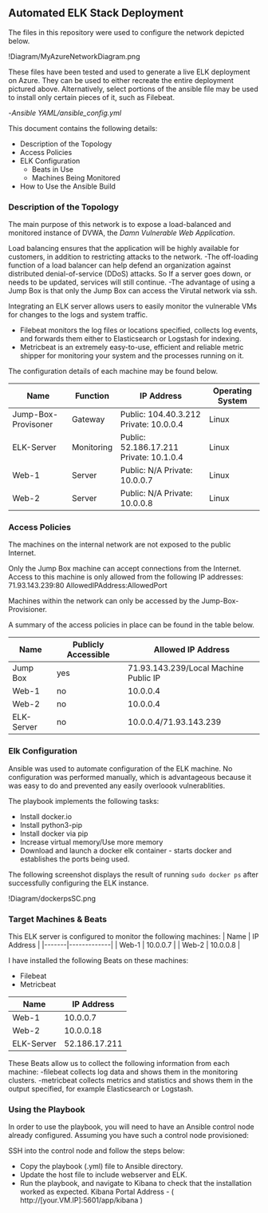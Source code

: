 ## Automated ELK Stack Deployment

The files in this repository were used to configure the network depicted below.

!Diagram/MyAzureNetworkDiagram.png

These files have been tested and used to generate a live ELK deployment on Azure. They can be used to either recreate the entire deployment pictured above. Alternatively, select portions of the ansible file may be used to install only certain pieces of it, such as Filebeat.

-_Ansible YAML/ansible_config.yml_
  
This document contains the following details:
- Description of the Topology
- Access Policies
- ELK Configuration
  - Beats in Use
  - Machines Being Monitored
- How to Use the Ansible Build


### Description of the Topology

The main purpose of this network is to expose a load-balanced and monitored instance of DVWA, the _Damn Vulnerable Web Application_.

Load balancing ensures that the application will be highly available for customers, in addition to restricting attacks to the network. 
-The off-loading function of a load balancer can help defend an organization against distributed denial-of-service (DDoS) attacks. So If a server goes down, or needs to be updated, services will still continue.
-The advantage of using a Jump Box is that only the Jump Box can access the Virutal network via ssh. 

Integrating an ELK server allows users to easily monitor the vulnerable VMs for changes to the logs and system traffic.
- Filebeat monitors the log files or locations specified, collects log events, and forwards them either to Elasticsearch or Logstash for indexing.
- Metricbeat is an extremely easy-to-use, efficient and reliable metric shipper for monitoring your system and the processes running on it.

The configuration details of each machine may be found below.

| Name                | Function   | IP Address                                          | Operating System |
|---------------------|------------|-----------------------------------------------------|------------------|
| Jump-Box-Provisoner | Gateway    | Public: 104.40.3.212  Private: 10.0.0.4             | Linux            |
| ELK-Server          | Monitoring | Public: 52.186.17.211 Private: 10.1.0.4             | Linux            |
| Web-1               | Server     | Public: N/A           Private: 10.0.0.7             | Linux            |
| Web-2               | Server     | Public: N/A           Private: 10.0.0.8             | Linux            |


### Access Policies

The machines on the internal network are not exposed to the public Internet. 

Only the Jump Box machine can accept connections from the Internet. Access to this machine is only allowed from the following IP addresses:
71.93.143.239:80 AllowedIPAddress:AllowedPort

Machines within the network can only be accessed by the Jump-Box-Provisioner.

A summary of the access policies in place can be found in the table below.

| Name       | Publicly Accessible  | Allowed IP Address                    |
|------------|----------------------|---------------------------------------|
| Jump Box   | yes                  | 71.93.143.239/Local Machine Public IP |
| Web-1      | no                   | 10.0.0.4                              |
| Web-2      | no                   | 10.0.0.4                              |
| ELK-Server | no                   | 10.0.0.4/71.93.143.239                |

### Elk Configuration

Ansible was used to automate configuration of the ELK machine. No configuration was performed manually, which is advantageous because it was easy to do and prevented any easily overloook vulnerablities. 

The playbook implements the following tasks:
- Install docker.io
- Install python3-pip
- Install docker via pip
- Increase virtual memory/Use more memory 
- Download and launch a docker elk container - starts docker and establishes the ports being used.  

The following screenshot displays the result of running `sudo docker ps` after successfully configuring the ELK instance.

!Diagram/dockerpsSC.png

### Target Machines & Beats
This ELK server is configured to monitor the following machines:
| Name  | IP Address  |
|-------|-------------|
| Web-1 | 10.0.0.7    |
| Web-2 | 10.0.0.8    |

I have installed the following Beats on these machines:
- Filebeat
- Metricbeat 

| Name       | IP Address    |
|------------|---------------|
| Web-1      | 10.0.0.7      |
| Web-2      | 10.0.0.18     |
| ELK-Server | 52.186.17.211 |

These Beats allow us to collect the following information from each machine:
-filebeat collects log data and shows them in the monitoring clusters. 
-metricbeat collects metrics and statistics and shows them in the output specified, for example Elasticsearch or Logstash. 

### Using the Playbook
In order to use the playbook, you will need to have an Ansible control node already configured. Assuming you have such a control node provisioned: 

SSH into the control node and follow the steps below:
- Copy the playbook (.yml) file to Ansible directory.
- Update the host file to include webserver and ELK. 
- Run the playbook, and navigate to Kibana to check that the installation worked as expected. 
 Kibana Portal Address - ( http://[your.VM.IP]:5601/app/kibana )


